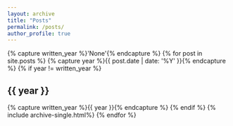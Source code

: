 ```yaml
---
layout: archive
title: "Posts"
permalink: /posts/
author_profile: true
---
```


<div class="grid__wrapper">
  {% capture written_year %}'None'{% endcapture %}
	{% for post in site.posts %}
  {% capture year %}{{ post.date | date: '%Y' }}{% endcapture %}
  {% if year != written_year %}
    <h2 id="{{ year | slugify }}" class="archive__subtitle">{{ year }}</h2>
    {% capture written_year %}{{ year }}{% endcapture %}
  {% endif %}
  {% include archive-single.html%}
  {% endfor %}
</div>